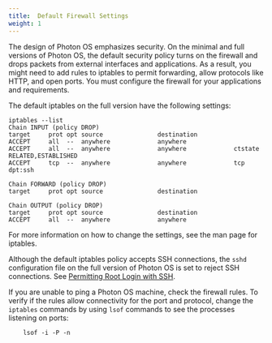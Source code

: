 ```yaml
---
title:  Default Firewall Settings
weight: 1
---
```


The design of Photon OS emphasizes security. On the minimal and full versions of Photon OS, the default security policy turns on the firewall and drops packets from external interfaces and  applications. As a result, you might need to add rules to iptables to permit forwarding, allow protocols like HTTP, and open ports. You must configure the firewall for your applications and requirements. 

The default iptables on the full version have the following settings:

```console
iptables --list
Chain INPUT (policy DROP)
target     prot opt source               destination
ACCEPT     all  --  anywhere             anywhere
ACCEPT     all  --  anywhere             anywhere             ctstate RELATED,ESTABLISHED
ACCEPT     tcp  --  anywhere             anywhere             tcp dpt:ssh

Chain FORWARD (policy DROP)
target     prot opt source               destination

Chain OUTPUT (policy DROP)
target     prot opt source               destination
ACCEPT     all  --  anywhere             anywhere
```

For more information on how to change the settings, see the man page for iptables. 

Although the default iptables policy accepts SSH connections, the `sshd` configuration file on the full version of Photon OS is set to reject SSH connections. See [Permitting Root Login with SSH](../../../troubleshooting-guide/solutions-to-common-problems/permitting-root-login-with-ssh/).

If you are unable to ping a Photon OS machine, check the firewall rules. To verify if the rules allow connectivity for the port and protocol, change the `iptables` commands by using `lsof` commands to see the processes listening on ports: 

```console
    lsof -i -P -n
```
